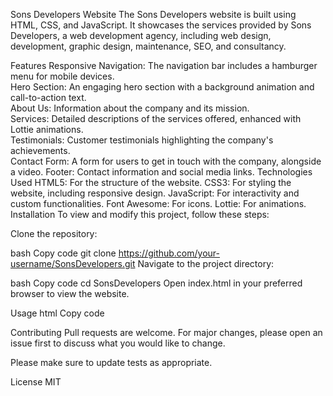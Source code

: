 Sons Developers Website
The Sons Developers website is built using HTML, CSS, and JavaScript. It showcases the services provided by Sons Developers, a web development agency, including web design, development, graphic design, maintenance, SEO, and consultancy.

Features
Responsive Navigation: The navigation bar includes a hamburger menu for mobile devices. <br>
Hero Section: An engaging hero section with a background animation and call-to-action text.<br>
About Us: Information about the company and its mission.<br>
Services: Detailed descriptions of the services offered, enhanced with Lottie animations.<br>
Testimonials: Customer testimonials highlighting the company's achievements.<br>
Contact Form: A form for users to get in touch with the company, alongside a video.
Footer: Contact information and social media links.
Technologies Used
HTML5: For the structure of the website.
CSS3: For styling the website, including responsive design.
JavaScript: For interactivity and custom functionalities.
Font Awesome: For icons.
Lottie: For animations.
Installation
To view and modify this project, follow these steps:

Clone the repository:

bash
Copy code
git clone https://github.com/your-username/SonsDevelopers.git
Navigate to the project directory:

bash
Copy code
cd SonsDevelopers
Open index.html in your preferred browser to view the website.

Usage
html
Copy code
<!DOCTYPE html>
<html lang="en">
<head>
    <meta charset="UTF-8">
    <meta name="viewport" content="width=device-width, initial-scale=1.0">
    <link rel="stylesheet" href="styles.css">
    <title>Sons|Developers</title>
    <link rel="stylesheet" href="https://cdnjs.cloudflare.com/ajax/libs/font-awesome/6.0.0-beta3/css/all.min.css">
    <style>
        @import url('https://fonts.googleapis.com/css2?family=Handlee&family=Shadows+Into+Light&family=Work+Sans:ital,wght@0,100..900;1,100..900&display=swap');
        @import url('https://fonts.googleapis.com/css2?family=Shadows+Into+Light&family=Work+Sans:ital,wght@0,100..900;1,100..900&display=swap');
    </style>
</head>
<body>
    
</body>
</html>
Contributing
Pull requests are welcome. For major changes, please open an issue first to discuss what you would like to change.

Please make sure to update tests as appropriate.

License
MIT
